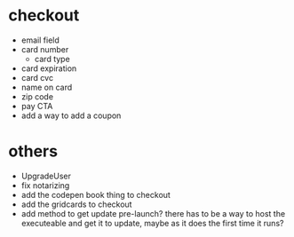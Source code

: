 # checkout

- email field
- card number
  - card type
- card expiration
- card cvc
- name on card
- zip code
- pay CTA
- add a way to add a coupon

# others

- UpgradeUser
- fix notarizing
- add the codepen book thing to checkout
- add the gridcards to checkout
- add method to get update pre-launch? there has to be a way to host the executeable and get it to update, maybe as it does the first time it runs?
